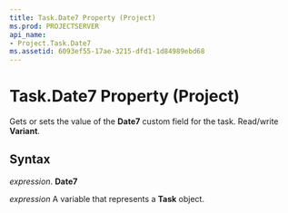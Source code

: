 ```yaml
---
title: Task.Date7 Property (Project)
ms.prod: PROJECTSERVER
api_name:
- Project.Task.Date7
ms.assetid: 6093ef55-17ae-3215-dfd1-1d84989ebd68
---
```



# Task.Date7 Property (Project)

Gets or sets the value of the  **Date7** custom field for the task. Read/write **Variant**.


## Syntax

 _expression_. **Date7**

 _expression_ A variable that represents a **Task** object.


